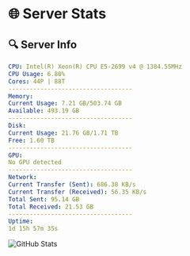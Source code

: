 # 🌐 Server Stats
## 🔍 Server Info
```yaml
CPU: Intel(R) Xeon(R) CPU E5-2699 v4 @ 1384.55MHz
CPU Usage: 6.80%
Cores: 44P | 88T
-----------------------------------
Memory:
Current Usage: 7.21 GB/503.74 GB
Available: 493.19 GB
-----------------------------------
Disk:
Current Usage: 21.76 GB/1.71 TB
Free: 1.60 TB
-----------------------------------
GPU:
No GPU detected
-----------------------------------
Network:
Current Transfer (Sent): 686.38 KB/s
Current Transfer (Received): 56.35 KB/s
Total Sent: 95.14 GB
Total Received: 21.53 GB
-----------------------------------
Uptime:
1d 15h 57m 35s
```
![GitHub Stats](https://img.shields.io/badge/Updated-2025-04-21_09:06:23-blue)